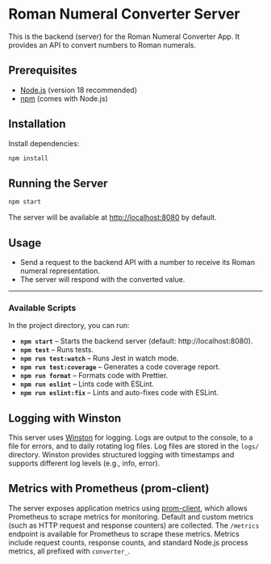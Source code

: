 # Roman Numeral Converter Server

This is the backend (server) for the Roman Numeral Converter App. It provides an API to convert numbers to Roman numerals.

## Prerequisites

- [Node.js](https://nodejs.org/) (version 18 recommended)
- [npm](https://www.npmjs.com/) (comes with Node.js)

## Installation

Install dependencies:

```bash
npm install
```

## Running the Server

```bash
npm start
```

The server will be available at [http://localhost:8080](http://localhost:8080) by default.

## Usage

- Send a request to the backend API with a number to receive its Roman numeral representation.
- The server will respond with the converted value.

---

### Available Scripts

In the project directory, you can run:

- **`npm start`** – Starts the backend server (default: http://localhost:8080).
- **`npm test`** – Runs tests.
- **`npm run test:watch`** – Runs Jest in watch mode.
- **`npm run test:coverage`** – Generates a code coverage report.
- **`npm run format`** – Formats code with Prettier.
- **`npm run eslint`** – Lints code with ESLint.
- **`npm run eslint:fix`** – Lints and auto-fixes code with ESLint.

## Logging with Winston

This server uses [Winston](https://github.com/winstonjs/winston) for logging. Logs are output to the console, to a file for errors, and to daily rotating log files. Log files are stored in the `logs/` directory. Winston provides structured logging with timestamps and supports different log levels (e.g., info, error).

## Metrics with Prometheus (prom-client)

The server exposes application metrics using [prom-client](https://github.com/siimon/prom-client), which allows Prometheus to scrape metrics for monitoring. Default and custom metrics (such as HTTP request and response counters) are collected. The `/metrics` endpoint is available for Prometheus to scrape these metrics. Metrics include request counts, response counts, and standard Node.js process metrics, all prefixed with `converter_`.
